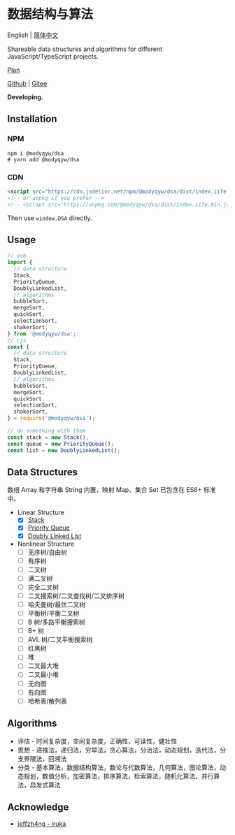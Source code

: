 # 数据结构与算法

English | [简体中文](./README.zh-Hans.md)

Shareable data structures and algorithms for different JavaScript/TypeScript projects.

[Plan](https://github.com/ModyQyW/dsa/issues/5)

[Github](https://github.com/ModyQyW/dsa#readme) | [Gitee](https://gitee.com/ModyQyW/dsa#readme)

**Developing.**

## Installation

### NPM

```shell
npm i @modyqyw/dsa
# yarn add @modyqyw/dsa
```

### CDN

```html
<script src="https://cdn.jsdelivr.net/npm/@modyqyw/dsa/dist/index.iife.min.js"></script>
<!-- or unpkg if you prefer -->
<!-- <script src="https://unpkg.com/@modyqyw/dsa/dist/index.iife.min.js"></script> -->
```

Then use `window.DSA` directly.

## Usage

```javascript
// esm
import {
  // data structure
  Stack,
  PriorityQueue,
  DoublyLinkedList,
  // algorithms
  bubbleSort,
  mergeSort,
  quickSort,
  selectionSort,
  shakerSort,
} from '@modyqyw/dsa';
// cjs
const {
  // data structure
  Stack,
  PriorityQueue,
  DoublyLinkedList,
  // algorithms
  bubbleSort,
  mergeSort,
  quickSort,
  selectionSort,
  shakerSort,
} = require('@modyqyw/dsa');

// do something with them
const stack = new Stack();
const queue = new PriorityQueue();
const list = new DoublyLinkedList();

```

## Data Structures

数组 Array 和字符串 String 内置，映射 Map、集合 Set 已包含在 ES6+ 标准中。

- Linear Structure
  - [x] [Stack](./src/stack/index.ts)
  - [x] [Priority Queue](./src/priority-queue/index.ts)
  - [x] [Doubly Linked List](./src/doubly-linked-list/index.ts)
- Nonlinear Structure
  - [ ] 无序树/自由树
  - [ ] 有序树
  - [ ] 二叉树
  - [ ] 满二叉树
  - [ ] 完全二叉树
  - [ ] 二叉搜索树/二叉查找树/二叉排序树
  - [ ] 哈夫曼树/最优二叉树
  - [ ] 平衡树/平衡二叉树
  - [ ] B 树/多路平衡搜索树
  - [ ] B+ 树
  - [ ] AVL 树/二叉平衡搜索树
  - [ ] 红黑树
  - [ ] 堆
  - [ ] 二叉最大堆
  - [ ] 二叉最小堆
  - [ ] 无向图
  - [ ] 有向图
  - [ ] 哈希表/散列表

## Algorithms

- 评估 - 时间复杂度，空间复杂度，正确性，可读性，健壮性
- 思想 - 递推法，递归法，穷举法，贪心算法，分治法，动态规划，迭代法，分支界限法，回溯法
- 分类 - 基本算法，数据结构算法，数论与代数算法，几何算法，图论算法，动态规划，数值分析，加密算法，排序算法，检索算法，随机化算法，并行算法，启发式算法

## Acknowledge

- [jeffzh4ng - iruka](https://github.com/jeffzh4ng/iruka)
